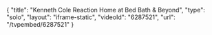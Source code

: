 {
    "title": "Kenneth Cole Reaction Home at Bed Bath & Beyond",
    "type": "solo",
    "layout": "iframe-static",
    "videoId": "6287521",
    "url": "\/tvpembed\/6287521"
}